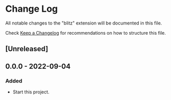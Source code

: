 # Change Log

All notable changes to the "blitz" extension will be documented in this file.

Check [Keep a Changelog](http://keepachangelog.com/) for recommendations on how to structure this file.

## [Unreleased]

## 0.0.0 - 2022-09-04

### Added

- Start this project.
